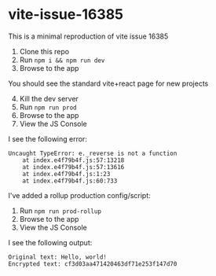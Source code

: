 # vite-issue-16385

This is a minimal reproduction of vite issue 16385

1. Clone this repo
2. Run `npm i && npm run dev`
3. Browse to the app

You should see the standard vite+react page for new projects

4. Kill the dev server
5. Run `npm run prod`
6. Browse to the app
7. View the JS Console

I see the following error:
```
Uncaught TypeError: e._reverse is not a function
    at index.e4f79b4f.js:57:13218
    at index.e4f79b4f.js:57:13616
    at index.e4f79b4f.js:1:23
    at index.e4f79b4f.js:60:733
```

I've added a rollup production config/script:

1. Run `npm run prod-rollup`
2. Browse to the app
3. View the JS Console

I see the following output:
```
Original text: Hello, world!
Encrypted text: cf3d03aa471420463df71e253f147d70
```
